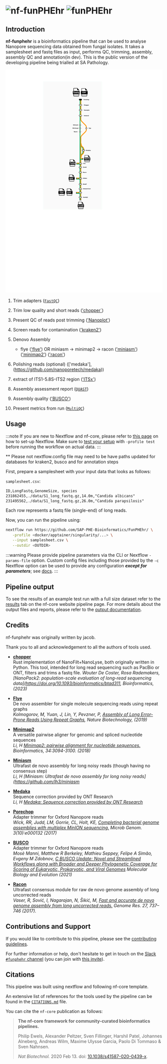 # ![nf-funPHEhr](docs/images/nf-core-funphehr_logo_light.png#gh-light-mode-only) ![funPHEhr](docs/images/nf-core-funphehr_logo_dark.png#gh-dark-mode-only)


## Introduction

**nf-funphehr** is a bioinformatics pipeline that can be used to analyse Nanopore sequencing data obtained from fungal isolates. It takes a samplesheet and fastq files as input, performs QC, trimming, assembly, assembly QC and annotation(in dev). This is the public version of the developing pipeline being trialled at SA Pathology. 

![nf-funphehr metro map](docs/images/nf-funphehr_metro_map.png)
1. Trim adapters ([`FastQC`](https://www.bioinformatics.babraham.ac.uk/projects/fastqc/))
2. Trim low quality and short reads (['chopper`](https://github.com/wdecoster/chopper))
3. Present QC of reads post trimming (['Nanoplot'](https://github.com/wdecoster/NanoPlot))
4. Screen reads for contamination (['kraken2'](https://github.com/DerrickWood/kraken2))
5. Denovo Assembly
   - flye (['flye'](https://github.com/fenderglass/Flye))
   OR 
   miniasm -> minimap2 -> racon 
   (['miniasm'](https://github.com/lh3/miniasm))
   (['minimap2'](https://github.com/lh3/minimap2))
   (['racon'](https://github.com/lbcb-sci/racon))

6. Polishing reads (optional) (['medaka'], (https://github.com/nanoporetech/medaka))
7. extract of ITS1-5.8S-ITS2 region (['ITSx'](https://microbiology.se/software/itsx/))
8. Assembly assessment report ([`QUAST`](http://quast.sourceforge.net/quast))
9. Assembly quality (['BUSCO'](https://busco.ezlab.org/))
4. Present metrics from run ([`MultiQC`](http://multiqc.info/))

## Usage
:::note
If you are new to Nextflow and nf-core, please refer to [this page](https://nf-co.re/docs/usage/installation) on how
to set-up Nextflow. Make sure to [test your setup](https://nf-co.re/docs/usage/introduction#how-to-run-a-pipeline)
with `-profile test` before running the workflow on actual data.
:::

** Please not nextflow.config file may need to be have paths updated for databases for kraken2, busco and for annotation steps

First, prepare a samplesheet with your input data that looks as follows:

`samplesheet.csv`:

```csv
ID,LongFastq,GenomeSize, species
231862455,./data/S1_long_fastq.gz,14.0m,"Candida albicans"
231495562,./data/S1_long_fastq.gz,26.0m,"Candida parapsilosis"

```

Each row represents a fastq file (single-end) of long reads.

Now, you can run the pipeline using:

<!-- TODO nf-core: update the following command to include all required parameters for a minimal example -->

```bash
nextflow run https://github.com/SAP-PHE-Bioinformatics/FunPHEhr/ \
   -profile <docker/apptainer/singularity/...> \
   --input samplesheet.csv \
   --outdir <OUTDIR>
```

:::warning
Please provide pipeline parameters via the CLI or Nextflow `-params-file` option. Custom config files including those
provided by the `-c` Nextflow option can be used to provide any configuration _**except for parameters**_;
see [docs](https://nf-co.re/usage/configuration#custom-configuration-files).
:::


## Pipeline output

To see the results of an example test run with a full size dataset refer to the [results](https://nf-co.re/funphehr/results) tab on the nf-core website pipeline page.
For more details about the output files and reports, please refer to the
[output documentation](https://nf-co.re/funphehr/output).

## Credits

nf-funphehr was originally written by jacob.

Thank you to all and acknowledgement to all the authors of tools used. 
* __[chopper](https://github.com/wdecoster/chopper)__  
Rust implementation of NanoFilt+NanoLyse, both originally written in Python. This tool, intended for long read sequencing such as PacBio or ONT, filters and trims a fastq file.
_Wouter De Coster, Rosa Rademakers, [NanoPack2: population-scale evaluation of long-read sequencing data](https://doi.org/10.1093/bioinformatics/btad311, Bioinformatics, (2023)_  

* __[Flye](https://github.com/fenderglass/Flye)__  
De novo assembler for single molecule sequencing reads using repeat graphs  
_Kolmogorov, M, Yuan, J, Lin, Y, Pevzner, P, [Assembly of Long Error-Prone Reads Using Repeat Graphs](https://doi.org/10.1038/s41587-019-0072-8), Nature Biotechnology, (2019)_  

* __[Minimap2](https://github.com/lh3/minimap2)__  
A versatile pairwise aligner for genomic and spliced nucleotide sequences  
_Li, H [Minimap2: pairwise alignment for nucleotide sequences.](https://doi.org/10.1093/bioinformatics/bty191) Bioinformatics, 34:3094-3100. (2018)_  

* __[Miniasm](https://github.com/lh3/miniasm)__  
Ultrafast de novo assembly for long noisy reads (though having no consensus step)  
_Li, H [Miniasm: Ultrafast de novo assembly for long noisy reads](https://github.com/lh3/miniasm_  

* __[Medaka](https://github.com/nanoporetech/medaka)__  
Sequence correction provided by ONT Research  
_Li, H [Medaka: Sequence correction provided by ONT Research](https://github.com/nanoporetech/medaka)_  

* __[Porechop](https://github.com/rrwick/Porechop)__  
Adapter trimmer for Oxford Nanopore reads  
_Wick, RR, Judd, LM, Gorrie, CL, Holt, KE, [Completing bacterial genome assemblies with multiplex MinION sequencing.](https://doi.org/10.1099/mgen.0.000132) Microb Genom. 3(10):e000132 (2017)_  

* __[BUSCO](https://busco.ezlab.org/)__  
Adapter trimmer for Oxford Nanopore reads  
_Mosè Manni, Matthew R Berkeley, Mathieu Seppey, Felipe A Simão, Evgeny M Zdobnov, [C BUSCO Update: Novel and Streamlined Workflows along with Broader and Deeper Phylogenetic Coverage for Scoring of Eukaryotic, Prokaryotic, and Viral Genomes](https://doi.org/10.1093/molbev/msab199) Molecular Biology and Evolution (2021)_  


* __[Racon](https://github.com/lbcb-sci/racon)__  
Ultrafast consensus module for raw de novo genome assembly of long uncorrected reads  
_Vaser, R, Sović, I, Nagarajan, N, Šikić, M, [Fast and accurate de novo genome assembly from long uncorrected reads.](http://dx.doi.org/10.1101/gr.214270.116) Genome Res. 27, 737–746 (2017)._  

## Contributions and Support

If you would like to contribute to this pipeline, please see the [contributing guidelines](.github/CONTRIBUTING.md).

For further information or help, don't hesitate to get in touch on the [Slack `#funphehr` channel](https://nfcore.slack.com/channels/funphehr) (you can join with [this invite](https://nf-co.re/join/slack)).

## Citations

This pipeline was built using nextflow and following nf-core template. 

An extensive list of references for the tools used by the pipeline can be found in the [`CITATIONS.md`](CITATIONS.md) file.

You can cite the `nf-core` publication as follows:

> **The nf-core framework for community-curated bioinformatics pipelines.**
>
> Philip Ewels, Alexander Peltzer, Sven Fillinger, Harshil Patel, Johannes Alneberg, Andreas Wilm, Maxime Ulysse Garcia, Paolo Di Tommaso & Sven Nahnsen.
>
> _Nat Biotechnol._ 2020 Feb 13. doi: [10.1038/s41587-020-0439-x](https://dx.doi.org/10.1038/s41587-020-0439-x).

